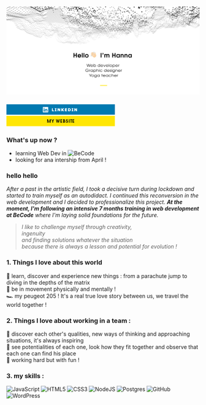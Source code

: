 # ![banniere](https://github.com/fluxnas/fluxnas/blob/6f03205fd5ba2e36dd6c64f030a622bc6bf65c97/github-banniere.jpg)

[![linkedin](https://github.com/fluxnas/fluxnas/blob/6f03205fd5ba2e36dd6c64f030a622bc6bf65c97/linkedin-logo.png)](https://www.linkedin.com/in/hanna-connier-autajon/) 
[![mywebsite](https://github.com/fluxnas/fluxnas/blob/6f03205fd5ba2e36dd6c64f030a622bc6bf65c97/mywebsite-logo.png)](https://studio-3000.com/)

### What's up now ?
- learning Web Dev in ![BeCode](https://becode.org/)   
- looking for ana intership from April !
 
### hello hello 
_After a past in the artistic field, I took a decisive turn during lockdown and started to train myself as an autodidact. I continued this reconversion in the web development and I decided to professionalize this project. **At the moment, I'm following an intensive 7 months training in web development at BeCode** where I'm laying solid foundations for the future._   

> _I like to challenge myself through creativity,    
> ingenuity    
> and finding solutions whatever the situation  
> because there is always a lesson and potential for evolution !_   
    
 ### 1. Things I love about this world 
🌱 learn, discover and experience new things : from a parachute jump to diving in the depths of the matrix   
👣 be in movement physically and mentally !   
🏎 my peugeot 205 ! It's a real true love story between us, we travel the world together !  
   
### 2. Things I love about working in a team :
💎 discover each other's qualities, new ways of thinking and approaching situations, it's always inspiring  
💬 see potentialities of each one, look how they fit together and observe that each one can find his place    
🥳 working hard but with fun !   

### 3. my skills :

![JavaScript](https://img.shields.io/badge/javascript-%23323330.svg?style=for-the-badge&logo=javascript&logoColor=%23F7DF1E)
![HTML5](https://img.shields.io/badge/html5-%23E34F26.svg?style=for-the-badge&logo=html5&logoColor=white)
![CSS3](https://img.shields.io/badge/css3-%231572B6.svg?style=for-the-badge&logo=css3&logoColor=white)
![NodeJS](https://img.shields.io/badge/node.js-6DA55F?style=for-the-badge&logo=node.js&logoColor=white)
![Postgres](https://img.shields.io/badge/postgres-%23316192.svg?style=for-the-badge&logo=postgresql&logoColor=white)
![GitHub](https://img.shields.io/badge/github-%23121011.svg?style=for-the-badge&logo=github&logoColor=white)
![WordPress](https://img.shields.io/badge/WordPress-%23117AC9.svg?style=for-the-badge&logo=WordPress&logoColor=white)
